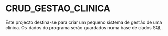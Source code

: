 # CRUD_GESTAO_CLINICA
Este projecto destina-se para criar um pequeno sistema de gestão de uma clínica. Os dados do programa serão guardados numa base de dados SQL.
